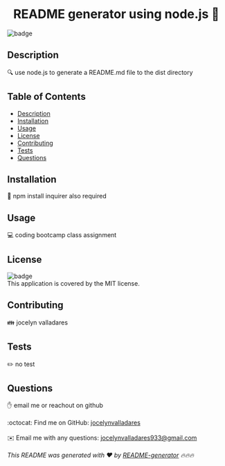 
<h1 align="center">README generator using node.js 👋</h1>
  
![badge](https://img.shields.io/badge/license-MIT-brightgreen)<br />
## Description
🔍 use node.js to generate a README.md file to the dist directory
## Table of Contents
- [Description](#description)
- [Installation](#installation)
- [Usage](#usage)
- [License](#license)
- [Contributing](#contributing)
- [Tests](#tests)
- [Questions](#questions)
## Installation
💾 npm install inquirer also required
## Usage
💻 coding bootcamp class assignment
## License
![badge](https://img.shields.io/badge/license-MIT-brightgreen)
<br />
This application is covered by the MIT license. 
## Contributing
👪 jocelyn valladares
## Tests
✏️ no test 
## Questions
✋ email me or reachout on github<br />
<br />
:octocat: Find me on GitHub: [jocelynvalladares](https://github.com/jocelynvalladares)<br />
<br />
✉️ Email me with any questions: jocelynvalladares933@gmail.com<br /><br />
_This README was generated with ❤️ by [README-generator](https://github.com/jpd61/README-generator) 🔥🔥🔥_
    
